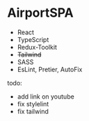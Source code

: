 # AirportSPA

- React
- TypeScript
- Redux-Toolkit
- ~~Tailwind~~
- SASS
- EsLint, Pretier, AutoFix

todo:
- add link on youtube
- fix stylelint
- fix tailwind